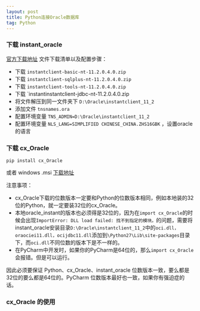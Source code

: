```yaml
---
layout: post
title: Python连接Oracle数据库
tag: Python
---
```

### 下载 instant_oracle
[官方下载地址](http://www.oracle.com/technetwork/cn/database/features/instant-client/index-097480.html)
文件下载清单以及配置步骤：
* 下载 `instantclient-basic-nt-11.2.0.4.0.zip`
* 下载 `instantclient-sqlplus-nt-11.2.0.4.0.zip`
* 下载 `instantclient-tools-nt-11.2.0.4.0.zip`
* 下载 `instantinstantclient-jdbc-nt-11.2.0.4.0.zip
* 将文件解压到同一文件夹下 `D:\Oracle\instantclient_11_2`
* 添加文件 `tnsnames.ora`
* 配置环境变量 `TNS_ADMIN=D:\Oracle\instantclient_11_2`
* 配置环境变量 `NLS_LANG=SIMPLIFIED CHINESE_CHINA.ZHS16GBK` ，设置oracle的语言

### 下载 cx_Oracle
```
pip install cx_Oracle
```
或者 windows .msi [下载地址](https://sourceforge.net/projects/cx-oracle/?source=directory)

注意事项：
* cx_Oracle下载的位数版本一定要和Python的位数版本相同，例如本地装的32位的Python，就一定要装32位的cx_Oracle。
* 本地oracle_instant的版本也必须得是32位的，因为在`import cx_Oracle`的时候会出现`ImportError: DLL load failed: 找不到指定的模块。`的问题，需要将instant_oracle安装目录`D:\Oracle\instantclient_11_2`中的`oci.dll，oraociei11.dll，ocijdbc11.dll`添加到`\Python27\Lib\site-packages`目录下，而`oci.dll`不同位数的版本下是不一样的。
* 在PyCharm中开发时，如果你的PyCharm是64位的，那么`import cx_Oracle`会报错。但是可以运行。

因此必须要保证 Python、cx_Oracle、instant_oracle 位数版本一致，要么都是32位的要么都是64位的。PyCharm 位数版本最好也一致，如果你有强迫症的话。 

### cx_Oracle 的使用